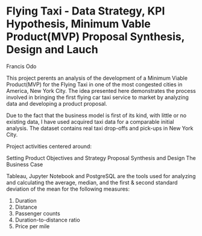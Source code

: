 # Flying Taxi - Data Strategy, KPI Hypothesis, Minimum Vable Product(MVP) Proposal Synthesis, Design and Lauch

Francis Odo

This project perents an analysis of the development of a Minimum Viable Product(MVP) for the Flying Taxi in one of the most congested cities in America, New York City. The idea presented here demonstrates the process involved in bringing the first flying car taxi service to market by analyzing data and developing a product proposal.

Due to the fact that the business model is first of its kind, with little or no existing data, I have used acquired taxi data for a comparable initial analysis. The dataset contains real taxi drop-offs and pick-ups in New York City.

Project activities centered around:

  Setting Product Objectives and Strategy
  Proposal Synthesis and Design
  The Business Case

Tableau, Jupyter Notebook and PostgreSQL are the tools used for analyzing and calculating the average, median, and the first & second standard deviation of the mean for the following measures:
1. Duration
2. Distance
3. Passenger counts
4. Duration-to-distance ratio
5. Price per mile
